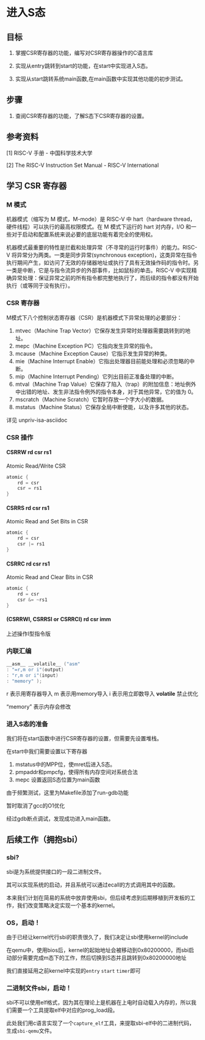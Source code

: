 # 进入S态

## 目标

1) 掌握CSR寄存器的功能，编写对CSR寄存器操作的C语言库

2) 实现从entry跳转到start的功能，在start中实现进入S态。

3) 实现从start跳转系统main函数,在main函数中实现其他功能的初步测试。

## 步骤

1) 查阅CSR寄存器的功能，了解S态下CSR寄存器的设置。

## 参考资料

[1] RISC-V 手册 - 中国科学技术大学

[2] The RISC-V Instruction Set Manual - RISC-V International

## 学习 CSR 寄存器

### M 模式

机器模式（缩写为 M 模式，M-mode）是 RISC-V 中 hart（hardware thread，硬件线程）可以执行的最高权限模式。在 M 模式下运行的 hart 对内存，I/O 和一些对于启动和配置系统来说必要的底层功能有着完全的使用权。

机器模式最重要的特性是拦截和处理异常（不寻常的运行时事件）的能力。RISC-V 将异常分为两类。一类是同步异常(synchronous exception)，这类异常在指令执行期间产生，如访问了无效的存储器地址或执行了具有无效操作码的指令时。另一类是中断，它是与指令流异步的外部事件，比如鼠标的单击。RISC-V 中实现精确异常处理：保证异常之前的所有指令都完整地执行了，而后续的指令都没有开始执行（或等同于没有执行）。

### CSR 寄存器

M模式下八个控制状态寄存器（CSR）是机器模式下异常处理的必要部分：
1) mtvec（Machine Trap Vector）它保存发生异常时处理器需要跳转到的地址。
2) mepc（Machine Exception PC）它指向发生异常的指令。
3) mcause（Machine Exception Cause）它指示发生异常的种类。
4) mie（Machine Interrupt Enable）它指出处理器目前能处理和必须忽略的中断。
5) mip（Machine Interrupt Pending）它列出目前正准备处理的中断。
6) mtval（Machine Trap Value）它保存了陷入（trap）的附加信息：地址例外中出错的地址、发生非法指令例外的指令本身，对于其他异常，它的值为 0。
7) mscratch（Machine Scratch）它暂时存放一个字大小的数据。
8) mstatus（Machine Status）它保存全局中断使能，以及许多其他的状态。

详见 unpriv-isa-asciidoc


### CSR 操作

#### CSRRW rd csr rs1
Atomic Read/Write CSR
``` c
atomic {
    rd = csr
    csr = rs1
}
```

#### CSRRS rd csr rs1
Atomic Read and Set Bits in CSR
``` c
atomic {
    rd = csr
    csr |= rs1
}
```

#### CSRRC rd csr rs1
Atomic Read and Clear Bits in CSR
``` c
atomic {
    rd = csr
    csr &= ~rs1
}
```

#### (CSRRWI, CSRRSI or CSRRCI) rd csr imm

上述操作I型指令版

### 内联汇编
``` c
__asm__ __volatile__ ("asm"
: "=r,m or i"(output)
: "r,m or i"(input)
: "memory" );
```

r 表示用寄存器导入
m 表示用memory导入
i 表示用立即数导入
__volatile__ 禁止优化

“memory” 表示内存会修改

### 进入S态的准备

我们将在start函数中进行CSR寄存器的设置，但需要先设置堆栈。

在start中我们需要设置以下寄存器

1) mstatus中的MPP位，使mret后进入S态。 
2) pmpaddr和pmpcfg，使得所有内存空间对系统合法
3) mepc 设置返回S态位置为main函数

由于频繁测试，这里为Makefile添加了run-gdb功能

暂时取消了gcc的O1优化

经过gdb断点调试，发现成功进入main函数。

## 后续工作（拥抱sbi）

### sbi?

sbi是为系统提供接口的一段二进制文件。

其可以实现系统的启动，并且系统可以通过ecall的方式调用其中的函数。

本来我们计划在简易的系统中放弃使用sbi，但后续考虑到后期移植到开发板的工作，我们改变策略决定实现一个基本的kernel。

### OS，启动！

由于已经让kernel代行sbi的职责很久了，我们决定让sbi使用kernel的include

在qemu中，使用bios后，kernel的起始地址会被移动到0x80200000，而sbi启动部分需要完成m态下的工作，然后切换到S态并且跳转到0x80200000地址

我们直接延用之前kernel中实现的``entry`` ``start`` ``timer``即可

### 二进制文件sbi，启动！

sbi不可以使用elf格式，因为其在理论上是机器在上电时自动载入内存的，所以我们需要一个工具提取elf中对应的prog_load段。

此处我们用c语言实现了一个``capture_elf``工具，来提取sbi-elf中的二进制代码，生成``sbi-qemu``文件。
